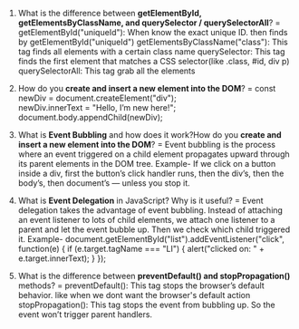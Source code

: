 1. What is the difference between **getElementById, getElementsByClassName, and querySelector / querySelectorAll**?
=
getElementById("uniqueId"): When know the exact unique ID. then finds by getElementById("uniqueId")
getElementsByClassName("class"): This tag finds all elements with a certain class name
querySelector: This tag finds the first element that matches a CSS selector(like .class, #id, div p)
querySelectorAll: This tag grab all the elements

2. How do you **create and insert a new element into the DOM**?
=
const newDiv = document.createElement("div");  
newDiv.innerText = "Hello, I’m new here!";    
document.body.appendChild(newDiv);

3. What is **Event Bubbling** and how does it work?How do you **create and insert a new element into the DOM**?
=
Event bubbling is the process where an event triggered on a child element propagates upward through its parent elements in the DOM tree. Example- If we click on a button inside a div, first the button’s click handler runs, then the div’s, then the body’s, then document’s — unless you stop it.
   
4. What is **Event Delegation** in JavaScript? Why is it useful?
=
Event delegation takes the advantage of event bubbling. Instead of attaching an event listener to lots of child elements, we attach one listener to a parent and let the event bubble up. Then we check which child triggered it.
Example-
document.getElementById("list").addEventListener("click", function(e) {
    if (e.target.tagName === "LI") {
        alert("clicked on: " + e.target.innerText);
    }
});

5. What is the difference between **preventDefault() and stopPropagation()** methods?
=
preventDefault(): This tag stops the browser’s default behavior. like when we dont want the browser's default action
stopPropagation(): This tag stops the event from bubbling up. So the event won’t trigger parent handlers.

